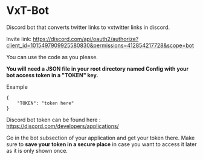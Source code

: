 # VxT-Bot

Discord bot that converts twitter links to vxtwitter links in discord.

Invite link: https://discord.com/api/oauth2/authorize?client_id=1015497909925580830&permissions=412854217728&scope=bot

You can use the code as you please.

**You will need a JSON file in your root directory named Config with your bot access token in a "TOKEN" key.**

Example

```
{
    "TOKEN": "token here"
}
```

Discord bot token can be found here : https://discord.com/developers/applications/

Go in the bot subsection of your application and get your token there. Make sure to **save your token in a secure place** in case you want to access it later as it is only shown once.

